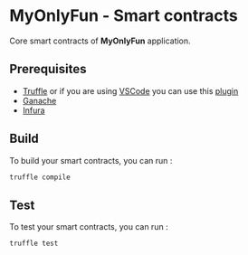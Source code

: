 # MyOnlyFun - Smart contracts
Core smart contracts of **MyOnlyFun** application.

## Prerequisites
* [Truffle](https://trufflesuite.com/truffle) or if you are using [VSCode](https://code.visualstudio.com/) you can use this [plugin](https://marketplace.visualstudio.com/items?itemName=AzBlockchain.azure-blockchain)
* [Ganache](https://www.trufflesuite.com/ganache)
* [Infura](https://infura.io/)



## Build

To build your smart contracts, you can run :

```sh
truffle compile
```



## Test

To test your smart contracts, you can run :

```sh
truffle test
```

